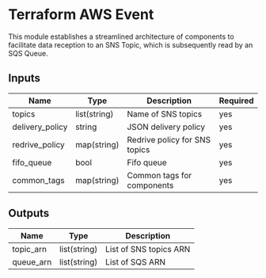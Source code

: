 # Terraform AWS Event

This module establishes a streamlined architecture of components to facilitate data reception to an SNS Topic, which is subsequently read by an SQS Queue.

## Inputs

| Name            | Type         | Description                   | Required |
| --------------- | ------------ | ----------------------------- | -------- |
| topics          | list(string) | Name of SNS topics            | yes      |
| delivery_policy | string       | JSON delivery policy          | yes      |
| redrive_policy  | map(string)  | Redrive policy for SNS topics | yes      |
| fifo_queue      | bool         | Fifo queue                    | yes      |
| common_tags     | map(string)  | Common tags for components    | yes      |

## Outputs

| Name      | Type         | Description            |
| --------- | ------------ | ---------------------- |
| topic_arn | list(string) | List of SNS topics ARN |
| queue_arn | list(string) | List of SQS ARN        |